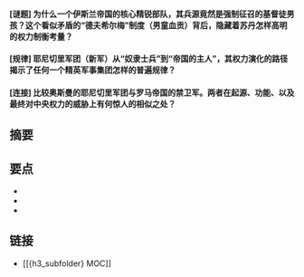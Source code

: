 #### [谜题] 为什么一个伊斯兰帝国的核心精锐部队，其兵源竟然是强制征召的基督徒男孩？这个看似矛盾的“德夫希尔梅”制度（男童血贡）背后，隐藏着苏丹怎样高明的权力制衡考量？


#### [规律] 耶尼切里军团（新军）从“奴隶士兵”到“帝国的主人”，其权力演化的路径揭示了任何一个精英军事集团怎样的普遍规律？


#### [连接] 比较奥斯曼的耶尼切里军团与罗马帝国的禁卫军。两者在起源、功能、以及最终对中央权力的威胁上有何惊人的相似之处？


## 摘要


## 要点

- 
- 
- 

## 链接

- [[{h3_subfolder} MOC]]
